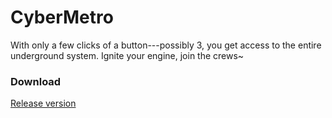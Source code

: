 # CyberMetro

With only a few clicks of a button---possibly 3, you get access to the entire underground system.
Ignite your engine, join the crews~

### Download
[Release version](https://github.com/honunu/CyberMetro/releases)
